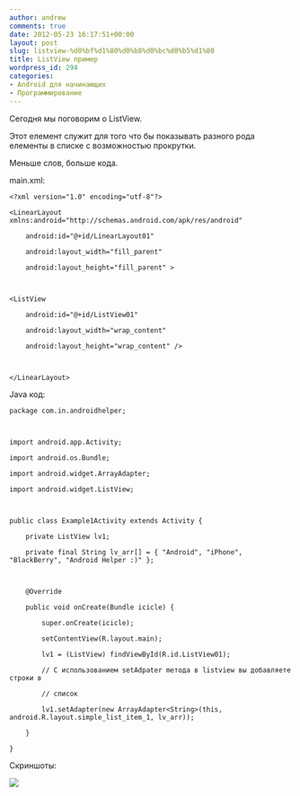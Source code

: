 ```yaml
---
author: andrew
comments: true
date: 2012-05-23 16:17:51+00:00
layout: post
slug: listview-%d0%bf%d1%80%d0%b8%d0%bc%d0%b5%d1%80
title: ListView пример
wordpress_id: 294
categories:
- Android для начинающих
- Программирование
---
```


Сегодня мы поговорим о ListView.





Этот елемент служит для того что бы показывать разного рода елементы в списке с возможностью прокрутки.





Меньше слов, больше кода.



<!-- more -->

main.xml:









	<?xml version="1.0" encoding="utf-8"?>

	<LinearLayout xmlns:android="http://schemas.android.com/apk/res/android"

    	android:id="@+id/LinearLayout01"

    	android:layout_width="fill_parent"

    	android:layout_height="fill_parent" >



    <ListView

        android:id="@+id/ListView01"

        android:layout_width="wrap_content"

        android:layout_height="wrap_content" />



	</LinearLayout>

	







Java код:









	package com.in.androidhelper;



	import android.app.Activity;

	import android.os.Bundle;

	import android.widget.ArrayAdapter;

	import android.widget.ListView;



	public class Example1Activity extends Activity {

		private ListView lv1;

		private final String lv_arr[] = { "Android", "iPhone", "BlackBerry", "Android Helper :)" };



		@Override

		public void onCreate(Bundle icicle) {

			super.onCreate(icicle);

			setContentView(R.layout.main);

			lv1 = (ListView) findViewById(R.id.ListView01);

			// С использованием setAdpater mетода в listview вы добавляете строки в

			// список

			lv1.setAdapter(new ArrayAdapter<String>(this, android.R.layout.simple_list_item_1, lv_arr));

		}

	}









Скриншоты:





![](http://android-helper.com.ua/images/uploads/2012/05/device-2012-05-23-191439.png)